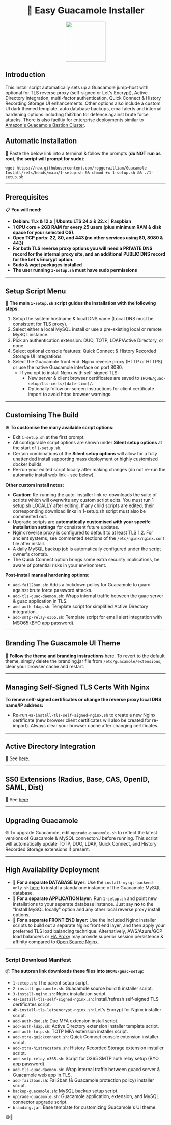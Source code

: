 <div align="center">

# 🥑 Easy Guacamole Installer

</div>

<p align="center">
<a href="https://www.paypal.com/donate/?business=PSZ878JBJDMB8&amount=10&no_recurring=0&item_name=Thankyou+for+your+support+in+maintaining+this+project&currency_code=AUD">
  <img src="https://github.com/itiligent/Guacamole-Install/raw/main/.github/ISSUE_TEMPLATE/paypal-donate-button.png" width="125" />
</a>
</p>

## Introduction

This install script automatically sets up a Guacamole jump-host with optional for TLS reverse proxy (self-signed or Let's Encrypt), Active Directory integration, multi-factor authentication, Quick Connect & History Recording Storage UI enhancements. Other options also include a custom UI dark themed template, auto database backups, email alerts and internal hardening options including fail2ban for defence against brute force attacks. There is also faciltiy for enterprise deployments similar to [Amazon's Guacamole Bastion Cluster](http://netcubed-ami.s3-website-us-east-1.amazonaws.com/guaws/v2.3.1/cluster/).

## Automatic Installation

🚀 Paste the below link into a terminal & follow the prompts (**do NOT run as root, the script will prompt for sudo**): 

```shell
wget https://raw.githubusercontent.com/roggerwilliam/Guacamole-Install/refs/heads/main/1-setup.sh && chmod +x 1-setup.sh && ./1-setup.sh 
```
---

## Prerequisites

📋 **You will need:**
  - **Debian: 11.x & 12.x** | **Ubuntu LTS 24.x & 22.x** | **Raspbian**
  - **1 CPU core + 2GB RAM for every 25 users (plus minimum RAM & disk space for your selected OS).**
- **Open TCP ports: 22, 80, and 443 (no other services using 80, 8080 & 443)**
- **For both TLS reverse proxy options you will need a PRIVATE DNS record for the internal proxy site, and an additional PUBLIC DNS record for the Let's Encrypt option.**
- **Sudo & wget packages installed**
- **The user running `1-setup.sh` must have sudo permissions**

---

## Setup Script Menu

🔧 **The main `1-setup.sh` script guides the installation with the following steps:**

1. Setup the system hostname & local DNS name (Local DNS must be consistent for TLS proxy).
2. Select either a local MySQL install or use a pre-existing local or remote MySQL instance.
3. Pick an authentication extension: DUO, TOTP, LDAP/Active Directory, or none.
4. Select optional console features: Quick Connect & History Recorded Storage UI integrations.
5. Select the Guacamole front end: Nginx reverse proxy (HTTP or HTTPS) or use the native Guacamole interface on port 8080.
   - If you opt to install Nginx with self-signed TLS:
     - New server & client browser certificates are saved to `$HOME/guac-setup/tls-certs/[date-time]/`.
     - Optionally follow on-screen instructions for client certificate import to avoid https browser warnings.

---

## Customising The Build

⚙️ **To customise the many available script options:**

- Exit `1-setup.sh` at the first prompt.
- All configurable script options are shown under **Silent setup options** at the start of `1-setup.sh`. 
- Certain combinations of the **Silent setup options** will allow for a fully unattended install supporting mass deployment or highly customised docker builds.
- Re-run your edited script locally after making changes (do not re-run the automatic install web link - see below). 

**Other custom install notes:**
- **Caution:** Re-running the auto-installer link re-downloads the suite of scripts which will overwrite any custom script edits. You must run 1-setup.sh LOCALLY after editing. If any child scripts are edited, their corresponding download links in 1-setup.sh script must also be commented out.
- Upgrade scripts are **automatically customised with your specifc installation settings** for consistent future updates.
- Nginx reverse proxy is configured to default to at least TLS 1.2. For ancient systems, see commented sections of the `/etc/nginx/nginx.conf` file after install.
- A daily MySQL backup job is automatically configured under the script owner's crontab.
- The Quick Connect option brings some extra security implications, be aware of potential risks in your environment.

**Post-install manual hardening options:**

- `add-fail2ban.sh`: Adds a lockdown policy for Guacamole to guard against brute force password attacks.
- `add-tls-guac-daemon.sh`: Wraps internal traffic between the guac server & guac application in TLS.
- `add-auth-ldap.sh`: Template script for simplified Active Directory integration.
- `add-smtp-relay-o365.sh`: Template script for email alert integration with MSO65 (BYO app password).

---

## Branding The Guacamole UI Theme

🎨 **Follow the theme and branding instructions** [here](https://github.com/itiligent/Guacamole-Install/tree/main/guac-custom-theme-builder). To revert to the default theme, simply delete the branding.jar file from `/etc/guacamole/extensions`, clear your browser cache and restart.

---

## Managing Self-Signed TLS Certs With Nginx

**To renew self-signed certificates or change the reverse proxy local DNS name/IP address:** 
- Re-run `4a-install-tls-self-signed-nginx.sh` to create a new Nginx certificate (new browser client certificates will also be created for re-import). Always clear your browser cache after changing certificates.

---

## Active Directory Integration

🔑 See [here](https://github.com/itiligent/Guacamole-Install/blob/main/ACTIVE-DIRECTORY-HOW-TO.md).

---

## SS0 Extensions (Radius, Base, CAS, OpenID, SAML, Dist)
🔑 See [here](https://github.com/itiligent/Guacamole-Installer/blob/main/SSO-EXTENSIONS-HOW-TO.md)

---

## Upgrading Guacamole

🌐 To upgrade Guacamole, edit `upgrade-guacamole.sh` to reflect the latest versions of Guacamole & MySQL connector/J before running. This script will automatically update TOTP, DUO, LDAP, Quick Connect, and History Recorded Storage extensions if present.

---

## High Availability Deployment

- 👔 **For a separate DATABASE layer:** Use the `install-mysql-backend-only.sh` [here](https://github.com/itiligent/Guacamole-Install/tree/main/guac-enterprise-build) to install a standalone instance of the Guacamole MySQL database.
- 👔 **For a separate APPLICATION layer:** Run `1-setup.sh` and point new installations to your separate database instance. Just say **no** to the "Install MySQL locally" option and any other local reverse proxy install options.
- 👔 **For a separate FRONT END layer:** Use the included Nginx installer scripts to build out a separate Nginx front end layer, and then apply your preferred TLS load balancing technique. Alternatively, AWS/Azure/GCP load balancers or [HA Proxy](https://www.haproxy.org/) may provide superior session persistence & affinity compared to [Open Source Nginx](https://www.nginx.com/products/nginx/compare-models/).

---

### Script Download Manifest

📦 **The autorun link downloads these files into `$HOME/guac-setup`:**

- `1-setup.sh`: The parent setup script.
- `2-install-guacamole.sh`: Guacamole source build & installer script.
- `3-install-nginx.sh`: Nginx installation script.
- `4a-install-tls-self-signed-nginx.sh`: Install/refresh self-signed TLS certificates script.
- `4b-install-tls-letsencrypt-nginx.sh`: Let's Encrypt for Nginx installer script.
- `add-auth-duo.sh`: Duo MFA extension install script.
- `add-auth-ldap.sh`: Active Directory extension installer template script.
- `add-auth-totp.sh`: TOTP MFA extension installer script.
- `add-xtra-quickconnect.sh`: Quick Connect console extension installer script.
- `add-xtra-histrecstore.sh`: History Recorded Storage extension installer script.
- `add-smtp-relay-o365.sh`: Script for O365 SMTP auth relay setup (BYO app password).
- `add-tls-guac-daemon.sh`: Wrap internal traffic between guacd server & Guacamole web app in TLS.
- `add-fail2ban.sh`: Fail2ban (& Guacamole protection policy) installer script.
- `backup-guacamole.sh`: MySQL backup setup script.
- `upgrade-guacamole.sh`: Guacamole application, extension, and MySQL connector upgrade script.
- `branding.jar`: Base template for customizing Guacamole's UI theme.

😄🥑

